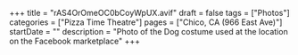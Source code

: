 +++
title = "rAS4OrOmeOC0bCoyWpUX.avif"
draft = false
tags = ["Photos"]
categories = ["Pizza Time Theatre"]
pages = ["Chico, CA (966 East Ave)"]
startDate = ""
description = "Photo of the Dog costume used at the location on the Facebook marketplace"
+++
